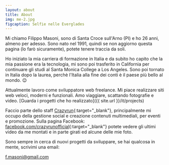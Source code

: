 ```yaml
---
layout: about
title: About
img: me-2.jpg
figcaption: Selfie nelle Everglades
---
```



Mi chiamo Filippo Masoni, sono di Santa Croce sull'Arno (PI) e ho 26 anni, almeno per adesso. Sono nato  nel 1991, quindi se non aggiorno questa pagina (lo farò sicuramente), potete tenere traccia da soli.

Ho iniziato la mia carriera di formazione in Italia e da subito ho capito che la mia passione era la tecnologia, mi sono poi trasferito in California per continuare gli studi al Santa Monica College a Los Angeles. Sono poi tornato in Italia dopo la laurea, perchè l'Italia alla fine dei conti è il paese più bello al mondo. 😉

Attualmente lavoro come sviluppatore web freelance. Mi piace realizzare siti web veloci, moderni e funzionali. Amo viaggiare, scattando fotografie e video.
[Guarda i progetti che ho realizzato]({{ site.url }}/it/projects)

Faccio parte dello staff [Crazyrun](http://www.crazyrun.org/){:target="_blank"}, principalmente mi occupo della gestione social e creazione contenuti multimediali, per eventi e promozione. Sulla pagina Facebook: [facebook.com/crazyrunofficial](https://www.facebook.com/crazyrunofficial/){:target="_blank"} potete vedere gli ultimi video da me montati e in parte girati ed alcune delle mie foto.

Sono sempre in cerca di nuovi progetti da sviluppare, se hai qualcosa in mente, scrivimi una email:

<a
class='email
href="mailto:x@y"
'
href
 =	'
&#x20;m&#x61;&#x69;l&#x74;&#111;&#x3A;%&#50;&#x30;&#x25;6&#x36;&#37;2&#x65;%&#54;&#x64;&#x61;&#x25;7&#51;%&#x36;&#x66;%6&#101;&#105;%4&#x30;&#x25;&#x36;&#55;m&#x61;i&#x6c;&#37;&#x32;&#x65;&#x63;o&#x6d;&#x3f;
'>&#x66;&#46;m&#x61;&#x73;&#111;&#110;i@<!--
mailto:abuse@hotmail.com
</a>
-->&shy;&#x67;&#109;a&#105;&#x6C;&#46;&#x63;&#x6F;&#109;</a>
